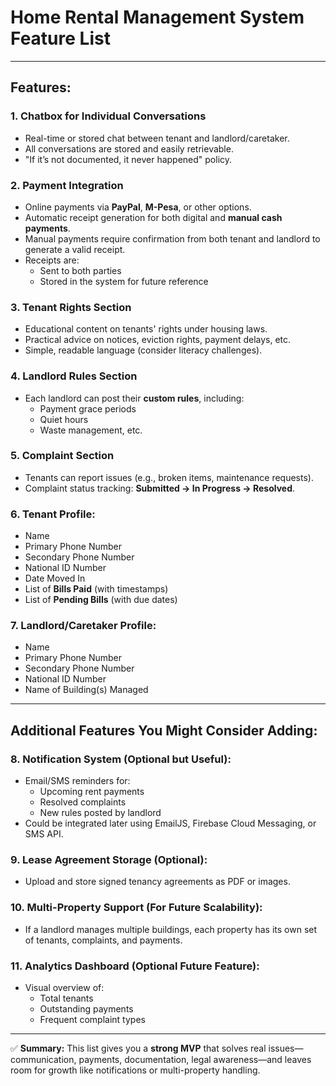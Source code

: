 # Home Rental Management System Feature List

---

## **Features:**

### 1. **Chatbox for Individual Conversations**
- Real-time or stored chat between tenant and landlord/caretaker.
- All conversations are stored and easily retrievable.
- "If it’s not documented, it never happened" policy.

### 2. **Payment Integration**
- Online payments via **PayPal**, **M-Pesa**, or other options.
- Automatic receipt generation for both digital and **manual cash payments**.
- Manual payments require confirmation from both tenant and landlord to generate a valid receipt.
- Receipts are:
  - Sent to both parties
  - Stored in the system for future reference

### 3. **Tenant Rights Section**
- Educational content on tenants' rights under housing laws.
- Practical advice on notices, eviction rights, payment delays, etc.
- Simple, readable language (consider literacy challenges).

### 4. **Landlord Rules Section**
- Each landlord can post their **custom rules**, including:
  - Payment grace periods
  - Quiet hours
  - Waste management, etc.

### 5. **Complaint Section**
- Tenants can report issues (e.g., broken items, maintenance requests).
- Complaint status tracking: **Submitted → In Progress → Resolved**.

### 6. **Tenant Profile:**
- Name
- Primary Phone Number
- Secondary Phone Number
- National ID Number
- Date Moved In
- List of **Bills Paid** (with timestamps)
- List of **Pending Bills** (with due dates)

### 7. **Landlord/Caretaker Profile:**
- Name
- Primary Phone Number
- Secondary Phone Number
- National ID Number
- Name of Building(s) Managed

---

## **Additional Features You Might Consider Adding:**

### 8. **Notification System (Optional but Useful):**
- Email/SMS reminders for:
  - Upcoming rent payments
  - Resolved complaints
  - New rules posted by landlord
- Could be integrated later using EmailJS, Firebase Cloud Messaging, or SMS API.

### 9. **Lease Agreement Storage (Optional):**
- Upload and store signed tenancy agreements as PDF or images.

### 10. **Multi-Property Support (For Future Scalability):**
- If a landlord manages multiple buildings, each property has its own set of tenants, complaints, and payments.

### 11. **Analytics Dashboard (Optional Future Feature):**
- Visual overview of:
  - Total tenants
  - Outstanding payments
  - Frequent complaint types

---

✅ **Summary:**
This list gives you a **strong MVP** that solves real issues—communication, payments, documentation, legal awareness—and leaves room for growth like notifications or multi-property handling.
